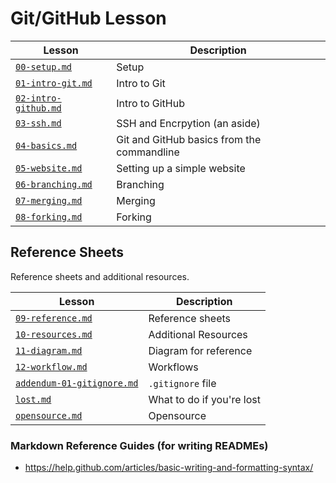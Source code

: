 # Git/GitHub Lesson

Lesson | Description
-------|-------------------
[`00-setup.md`](./00-setup.md) | Setup
[`01-intro-git.md`](./01-intro-git.md) | Intro to Git
[`02-intro-github.md`](./02-intro-github.md) | Intro to GitHub
[`03-ssh.md`](./03-ssh.md) | SSH and Encrpytion (an aside)
[`04-basics.md`](./04-basics.md) | Git and GitHub basics from the commandline
[`05-website.md`](./05-website.md) | Setting up a simple website
[`06-branching.md`](./06-branching.md) | Branching
[`07-merging.md`](./07-merging.md) | Merging
[`08-forking.md`](./08-forking.md) | Forking

## Reference Sheets

Reference sheets and additional resources.

Lesson | Description
-------|-------------------
[`09-reference.md`](./09-reference.md) | Reference sheets
[`10-resources.md`](./10-resources.md) | Additional Resources
[`11-diagram.md`](./11-diagram.md) | Diagram for reference
[`12-workflow.md`](./12-workflow.md) | Workflows
[`addendum-01-gitignore.md`](./addendum-01-gitignore.md) | `.gitignore` file
[`lost.md`](./lost.md) | What to do if you're lost
[`opensource.md`](./opensource.md) | Opensource 


### Markdown Reference Guides (for writing READMEs)

* https://help.github.com/articles/basic-writing-and-formatting-syntax/

